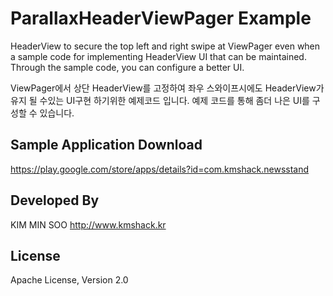 ParallaxHeaderViewPager Example
===================
HeaderView to secure the top left and right swipe at ViewPager even when a sample code for implementing HeaderView UI that can be maintained. Through the sample code, you can configure a better UI.

ViewPager에서 상단 HeaderView를 고정하여 좌우 스와이프시에도 HeaderView가 유지 될 수있는 UI구현 하기위한 예제코드 입니다. 예제 코드를 통해 좀더 나은 UI를 구성할 수 있습니다. 



Sample Application Download
----
https://play.google.com/store/apps/details?id=com.kmshack.newsstand


Developed By
----
KIM MIN SOO
http://www.kmshack.kr


License
----
Apache License, Version 2.0


